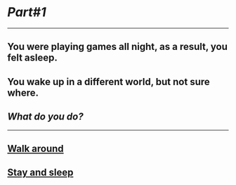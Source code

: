 # *Part#1*

---

## You were playing games all night, as a result, you felt asleep.
## You wake up in a different world, but not sure where.
## _What do you do?_

---

## [Walk around](../choice1a/scene1a.md)
 
## [Stay and sleep](choice1a/scene2a.md)